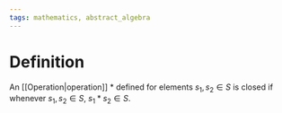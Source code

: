 ```yaml
---
tags: mathematics, abstract_algebra
---
```


# Definition

An [[Operation|operation]] $*$ defined for elements $s_1, s_2 \in S$ is closed if whenever $s_1, s_2 \in S$, $s_1 * s_2 \in S$.